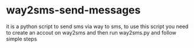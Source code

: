 # way2sms-send-messages
it is a python script to send sms via way to sms,
to use this script you need to create an accout on way2sms 
and then run way2sms.py and follow simple steps
